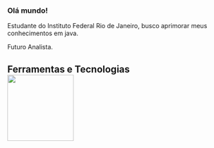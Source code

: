 ### Olá mundo! 


Estudante do Instituto Federal Rio de Janeiro, busco aprimorar meus conhecimentos em java.

Futuro Analista.
## Ferramentas e Tecnologias<br><img src="https://raw.githubusercontent.com/MatheusHonorato/curso-front-end-marco-bruno/master/html-css-js.png" width="150" height="150"/>

